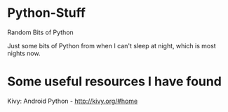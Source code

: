 Python-Stuff
============

Random Bits of Python

Just some bits of Python from when I can't sleep at night, which is most nights now.

# Some useful resources I have found #

Kivy: Android Python - http://kivy.org/#home

